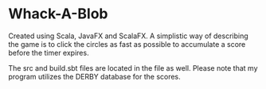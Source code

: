 # Whack-A-Blob
Created using Scala, JavaFX and ScalaFX. A simplistic way of describing the game is to click the circles as fast as possible to accumulate a score before the timer expires.

The src and build.sbt files are located in the file as well.
Please note that my program utilizes the DERBY database for the scores.

